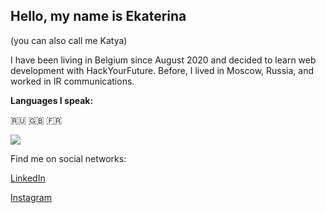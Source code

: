 ## Hello, my name is Ekaterina

(you can also call me Katya)

I have been living in Belgium since August 2020 and decided to learn web development with HackYourFuture.
Before, I lived in Moscow, Russia, and worked in IR communications.

**Languages I speak:** 

🇷🇺
🇬🇧
🇫🇷

<img src="https://user-images.githubusercontent.com/78304222/113882477-0057b980-97c6-11eb-8026-d8fc35d24ff2.jpeg">

Find me on social networks:  

[LinkedIn](https://www.linkedin.com/in/ekaterinamamina/)  

[Instagram](https://www.instagram.com/katsmamina/)
